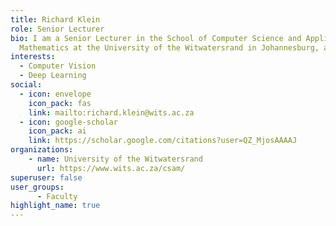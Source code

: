 ```yaml
---
title: Richard Klein
role: Senior Lecturer
bio: I am a Senior Lecturer in the School of Computer Science and Applied
  Mathematics at the University of the Witwatersrand in Johannesburg, and a co-PI of the PRIME lab. 
interests:
  - Computer Vision
  - Deep Learning 
social:
  - icon: envelope
    icon_pack: fas
    link: mailto:richard.klein@wits.ac.za
  - icon: google-scholar
    icon_pack: ai
    link: https://scholar.google.com/citations?user=QZ_MjosAAAAJ
organizations:
    - name: University of the Witwatersrand
      url: https://www.wits.ac.za/csam/
superuser: false
user_groups:
      - Faculty 
highlight_name: true
---
```


